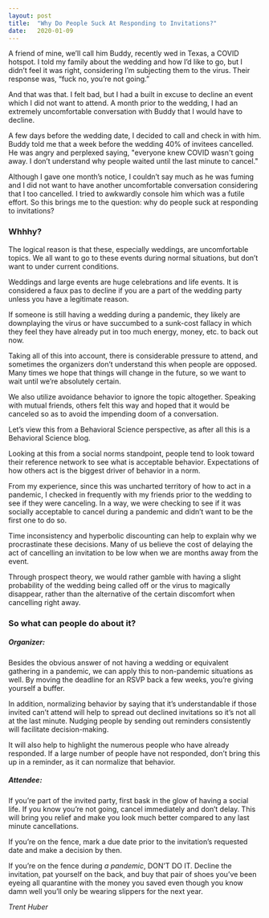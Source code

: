 ```yaml
---
layout: post
title:  "Why Do People Suck At Responding to Invitations?"
date:   2020-01-09
---
```





A friend of mine, we’ll call him Buddy,  recently wed in Texas, a COVID hotspot. I told my family about the wedding and how I’d like to go, but I didn’t feel it was right, considering I’m subjecting them to the virus. Their response was, “fuck no, you’re not going.” 

And that was that. I felt bad, but I had a built in excuse to decline an event which I did not want to attend. A month prior to the wedding, I had an extremely uncomfortable conversation with Buddy that I would have to decline.

A few days before the wedding date, I decided to call and check in with him. Buddy told me that a week before the wedding 40% of invitees cancelled. He was angry and perplexed saying, "everyone knew COVID wasn't going away. I don’t understand why people waited until the last minute to cancel." 

Although I gave one month’s notice, I couldn’t say much as he was fuming and I did not want to have another uncomfortable conversation considering that I too cancelled. I tried to awkwardly console him which was a futile effort. So this brings me to the question: why do people suck at responding to invitations?


### Whhhy?

The logical reason is that these, especially weddings, are uncomfortable topics. We all want to go to these events during normal situations, but don’t want to under current conditions. 

Weddings and large events are huge celebrations and life events. It is considered a faux pas to decline if you are a part of the wedding party unless you have a legitimate reason. 

If someone is still having a wedding during a pandemic, they likely are downplaying the virus or have succumbed to a sunk-cost fallacy in which they feel they have already put in too much energy, money, etc. to back out now. 

Taking all of this into account, there is considerable pressure to attend, and sometimes the organizers don’t understand this when people are opposed. Many times we hope that things will change in the future, so we want to wait until we’re absolutely certain. 

We also utilize avoidance behavior to ignore the topic altogether. Speaking with mutual friends, others felt this way and hoped that it would be canceled so as to avoid the impending doom of a conversation. 

Let’s view this from a Behavioral Science perspective, as after all this is a Behavioral Science blog. 

Looking at this from a social norms standpoint, people tend to look toward their reference network to see what is acceptable behavior. Expectations of how others act is the biggest driver of behavior in a norm. 

From my experience, since this was uncharted territory of how to act in a pandemic, I checked in frequently with my friends prior to the wedding to see if they were canceling. In a way, we were checking to see if it was socially acceptable to cancel during a pandemic and didn’t want to be the first one to do so. 

Time inconsistency and hyperbolic discounting can help to explain why we procrastinate these decisions. Many of us believe the cost of delaying the act of cancelling an invitation to be low when we are months away from the event. 

Through prospect theory, we would rather gamble with having a slight probability of the wedding being called off or the virus to magically disappear, rather than the alternative of the certain discomfort when cancelling right away.



### So what can people do about it?

##### Organizer:
Besides the obvious answer of not having a wedding or equivalent gathering in a pandemic, we can apply this to non-pandemic situations as well. By moving the deadline for an RSVP back a few weeks, you’re giving yourself a buffer. 

In addition, normalizing behavior by saying that it’s understandable if those invited can’t attend will help to spread out declined invitations so it’s not all at the last minute. Nudging people by sending out reminders consistently will facilitate decision-making. 

It will also help to highlight the numerous people who have already responded. If a large number of people have not responded, don’t bring this up in a reminder, as it can normalize that behavior.


##### Attendee:
If you’re part of the invited party, first bask in the glow of having a social life. If you know you’re not going, cancel immediately and don’t delay. This will bring you relief and make you look much better compared to any last minute cancellations. 

If you’re on the fence, mark a due date prior to the invitation’s requested date and make a decision by then. 

If you’re on the fence during *a pandemic*, DON’T DO IT. Decline the invitation, pat yourself on the back, and buy that pair of shoes you’ve been eyeing all quarantine with the money you saved even though you know damn well you’ll only be wearing slippers for the next year.


*Trent Huber*
